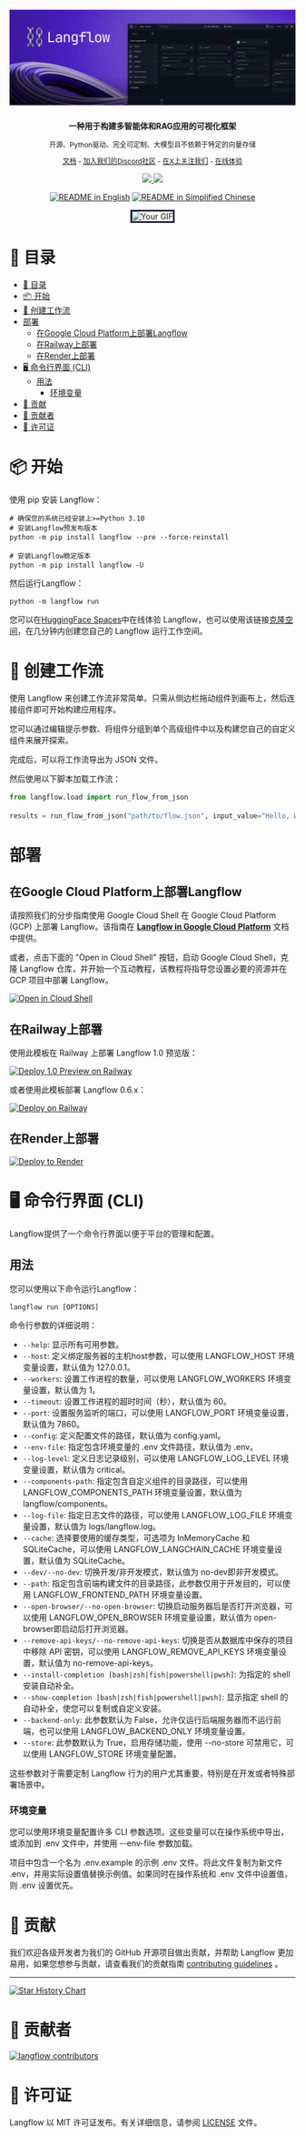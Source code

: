 <!-- markdownlint-disable MD030 -->

# [![Langflow](./docs/static/img/hero.png)](https://www.langflow.org)

<p align="center"><strong>
    一种用于构建多智能体和RAG应用的可视化框架
</strong></p>
<p align="center" style="font-size: 12px;">
    开源、Python驱动、完全可定制、大模型且不依赖于特定的向量存储
</p>

<p align="center" style="font-size: 12px;">
    <a href="https://docs.langflow.org" style="text-decoration: underline;">文档</a> -
    <a href="https://discord.com/invite/EqksyE2EX9" style="text-decoration: underline;">加入我们的Discord社区</a> -
    <a href="https://twitter.com/langflow_ai" style="text-decoration: underline;">在X上关注我们</a> -
    <a href="https://huggingface.co/spaces/Langflow/Langflow-Preview" style="text-decoration: underline;">在线体验</a>
</p>

<p align="center">
    <a href="https://github.com/langflow-ai/langflow">
        <img src="https://img.shields.io/github/stars/langflow-ai/langflow">
    </a>
    <a href="https://discord.com/invite/EqksyE2EX9">
        <img src="https://img.shields.io/discord/1116803230643527710?label=Discord">
    </a>
</p>

<div align="center">
  <a href="./README.md"><img alt="README in English" src="https://img.shields.io/badge/英文-d9d9d9"></a>
  <a href="./README.zh_CN.md"><img alt="README in Simplified Chinese" src="https://img.shields.io/badge/简体中文-d9d9d9"></a>
</div>

<p align="center">
  <img src="./docs/static/img/langflow_basic_howto.gif" alt="Your GIF" style="border: 3px solid #211C43;">
</p>

# 📝 目录

- [📝 目录](#-目录)
- [📦 开始](#-开始)
- [🎨 创建工作流](#-创建工作流)
- [部署](#部署)
  - [在Google Cloud Platform上部署Langflow](#在google-cloud-platform上部署langflow)
  - [在Railway上部署](#在railway上部署)
  - [在Render上部署](#在render上部署)
- [🖥️ 命令行界面 (CLI)](#️-命令行界面-cli)
  - [用法](#用法)
    - [环境变量](#环境变量)
- [👋 贡献](#-贡献)
- [🌟 贡献者](#-贡献者)
- [📄 许可证](#-许可证)

# 📦 开始

使用 pip 安装 Langflow：

```shell
# 确保您的系统已经安装上>=Python 3.10
# 安装Langflow预发布版本
python -m pip install langflow --pre --force-reinstall

# 安装Langflow稳定版本
python -m pip install langflow -U
```

然后运行Langflow：

```shell
python -m langflow run
```

您可以在[HuggingFace Spaces](https://huggingface.co/spaces/Langflow/Langflow-Preview)中在线体验 Langflow，也可以使用该链接[克隆空间](https://huggingface.co/spaces/Langflow/Langflow-Preview?duplicate=true)，在几分钟内创建您自己的 Langflow 运行工作空间。

# 🎨 创建工作流

使用 Langflow 来创建工作流非常简单。只需从侧边栏拖动组件到画布上，然后连接组件即可开始构建应用程序。

您可以通过编辑提示参数、将组件分组到单个高级组件中以及构建您自己的自定义组件来展开探索。

完成后，可以将工作流导出为 JSON 文件。

然后使用以下脚本加载工作流：

```python
from langflow.load import run_flow_from_json

results = run_flow_from_json("path/to/flow.json", input_value="Hello, World!")
```
# 部署

## 在Google Cloud Platform上部署Langflow

请按照我们的分步指南使用 Google Cloud Shell 在 Google Cloud Platform (GCP) 上部署 Langflow。该指南在  [**Langflow in Google Cloud Platform**](GCP_DEPLOYMENT.md)  文档中提供。

或者，点击下面的 "Open in Cloud Shell" 按钮，启动 Google Cloud Shell，克隆 Langflow 仓库，并开始一个互动教程，该教程将指导您设置必要的资源并在 GCP 项目中部署 Langflow。

[![Open in Cloud Shell](https://gstatic.com/cloudssh/images/open-btn.svg)](https://console.cloud.google.com/cloudshell/open?git_repo=https://github.com/langflow-ai/langflow&working_dir=scripts/gcp&shellonly=true&tutorial=walkthroughtutorial_spot.md)

## 在Railway上部署

使用此模板在 Railway 上部署 Langflow 1.0 预览版：

[![Deploy 1.0 Preview on Railway](https://railway.app/button.svg)](https://railway.app/template/UsJ1uB?referralCode=MnPSdg)

或者使用此模板部署 Langflow 0.6.x：

[![Deploy on Railway](https://railway.app/button.svg)](https://railway.app/template/JMXEWp?referralCode=MnPSdg)

## 在Render上部署

<a href="https://render.com/deploy?repo=https://github.com/langflow-ai/langflow/tree/dev">
<img src="https://render.com/images/deploy-to-render-button.svg" alt="Deploy to Render" />
</a>

# 🖥️ 命令行界面 (CLI)

Langflow提供了一个命令行界面以便于平台的管理和配置。

## 用法

您可以使用以下命令运行Langflow：

```shell
langflow run [OPTIONS]
```

命令行参数的详细说明：

- `--help`: 显示所有可用参数。
- `--host`: 定义绑定服务器的主机host参数，可以使用 LANGFLOW_HOST 环境变量设置，默认值为 127.0.0.1。
- `--workers`: 设置工作进程的数量，可以使用 LANGFLOW_WORKERS 环境变量设置，默认值为 1。
- `--timeout`: 设置工作进程的超时时间（秒），默认值为 60。
- `--port`: 设置服务监听的端口，可以使用 LANGFLOW_PORT 环境变量设置，默认值为 7860。
- `--config`: 定义配置文件的路径，默认值为 config.yaml。
- `--env-file`: 指定包含环境变量的 .env 文件路径，默认值为 .env。
- `--log-level`: 定义日志记录级别，可以使用 LANGFLOW_LOG_LEVEL 环境变量设置，默认值为 critical。
- `--components-path`: 指定包含自定义组件的目录路径，可以使用 LANGFLOW_COMPONENTS_PATH 环境变量设置，默认值为 langflow/components。
- `--log-file`: 指定日志文件的路径，可以使用 LANGFLOW_LOG_FILE 环境变量设置，默认值为 logs/langflow.log。
- `--cache`: 选择要使用的缓存类型，可选项为 InMemoryCache 和 SQLiteCache，可以使用 LANGFLOW_LANGCHAIN_CACHE 环境变量设置，默认值为 SQLiteCache。
- `--dev/--no-dev`: 切换开发/非开发模式，默认值为 no-dev即非开发模式。
- `--path`: 指定包含前端构建文件的目录路径，此参数仅用于开发目的，可以使用 LANGFLOW_FRONTEND_PATH 环境变量设置。
- `--open-browser/--no-open-browser`: 切换启动服务器后是否打开浏览器，可以使用 LANGFLOW_OPEN_BROWSER 环境变量设置，默认值为 open-browser即启动后打开浏览器。
- `--remove-api-keys/--no-remove-api-keys`: 切换是否从数据库中保存的项目中移除 API 密钥，可以使用 LANGFLOW_REMOVE_API_KEYS 环境变量设置，默认值为 no-remove-api-keys。
- `--install-completion [bash|zsh|fish|powershell|pwsh]`: 为指定的 shell 安装自动补全。
- `--show-completion [bash|zsh|fish|powershell|pwsh]`: 显示指定 shell 的自动补全，使您可以复制或自定义安装。
- `--backend-only`: 此参数默认为 False，允许仅运行后端服务器而不运行前端，也可以使用 LANGFLOW_BACKEND_ONLY 环境变量设置。
- `--store`: 此参数默认为 True，启用存储功能，使用 --no-store 可禁用它，可以使用 LANGFLOW_STORE 环境变量配置。

这些参数对于需要定制 Langflow 行为的用户尤其重要，特别是在开发或者特殊部署场景中。

### 环境变量

您可以使用环境变量配置许多 CLI 参数选项。这些变量可以在操作系统中导出，或添加到 .env 文件中，并使用 --env-file 参数加载。

项目中包含一个名为 .env.example 的示例 .env 文件。将此文件复制为新文件 .env，并用实际设置值替换示例值。如果同时在操作系统和 .env 文件中设置值，则 .env 设置优先。

# 👋 贡献

我们欢迎各级开发者为我们的 GitHub 开源项目做出贡献，并帮助 Langflow 更加易用，如果您想参与贡献，请查看我们的贡献指南 [contributing guidelines](./CONTRIBUTING.md) 。

---

[![Star History Chart](https://api.star-history.com/svg?repos=langflow-ai/langflow&type=Timeline)](https://star-history.com/#langflow-ai/langflow&Date)

# 🌟 贡献者

[![langflow contributors](https://contrib.rocks/image?repo=langflow-ai/langflow)](https://github.com/langflow-ai/langflow/graphs/contributors)

# 📄 许可证

Langflow 以 MIT 许可证发布。有关详细信息，请参阅  [LICENSE](LICENSE)  文件。
